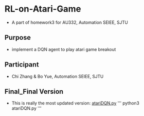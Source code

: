# RL-on-Atari-Game
- A part of homework3 for AU332, Automation SEIEE, SJTU
## Purpose
- implement a DQN agent to play atari game breakout
## Participant
- Chi Zhang & Bo Yue, Automation SEIEE, SJTU
## Final_Final Version
- This is really the most updated version: [atariDQN.py](https://github.com/Bobyue0118/RL-on-Atari-Game/edit/master/README.md)
'''
python3 atariDQN.py
'''
